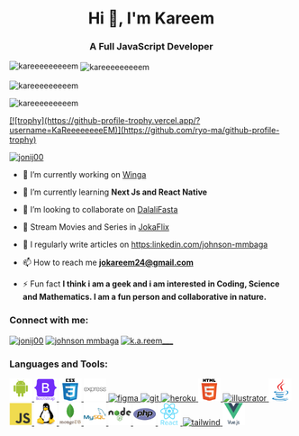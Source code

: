 <h1 align="center">Hi 👋, I'm Kareem</h1>
<h3 align="center">A Full JavaScript Developer</h3>

<p><img align="left" src="https://github-readme-stats.vercel.app/api/top-langs?username=kareeeeeeeeem&show_icons=true&locale=en&layout=compact" alt="kareeeeeeeeem" /></p>

<p>&nbsp;<img align="center" src="https://github-readme-stats.vercel.app/api?username=kareeeeeeeeem&show_icons=true&locale=en" alt="kareeeeeeeeem" /></p>

<p><img align="center" src="https://github-readme-streak-stats.herokuapp.com/?user=kareeeeeeeeem&" alt="kareeeeeeeeem" /></p>

<p align="left"> <img src="https://komarev.com/ghpvc/?username=kareeeeeeeeem&label=Profile%20views&color=0e75b6&style=flat" alt="kareeeeeeeeem" /> </p>

<p align="left"> <a href="https://github.com/ryo-ma/github-profile-trophy">[![trophy](https://github-profile-trophy.vercel.app/?username=KaReeeeeeeeEM)](https://github.com/ryo-ma/github-profile-trophy)</a> </p>

<p align="left"> <a href="https://twitter.com/jonij00" target="blank"><img src="https://img.shields.io/twitter/follow/jonij00?logo=twitter&style=for-the-badge" alt="jonij00" /></a> </p>

- 🔭 I’m currently working on [Winga](https://winga.vercel.app)

- 🌱 I’m currently learning **Next Js and React Native**

- 👯 I’m looking to collaborate on [DalaliFasta](https://dalalifasta.vercel.app)

- 🤝 Stream Movies and Series in [JokaFlix](https:jokaflix.vercel.app)

- 📝 I regularly write articles on [https:linkedin.com/johnson-mmbaga](https:linkedin.com/johnson-mmbaga)

- 📫 How to reach me **jokareem24@gmail.com**

- ⚡ Fun fact **I think i am a geek and i am interested in Coding, Science and Mathematics. I am a fun person and collaborative in nature.**

<h3 align="left">Connect with me:</h3>
<p align="left">
<a href="https://twitter.com/jonij00" target="blank"><img align="center" src="https://raw.githubusercontent.com/rahuldkjain/github-profile-readme-generator/master/src/images/icons/Social/twitter.svg" alt="jonij00" height="30" width="40" /></a>
<a href="https://linkedin.com/in/johnson mmbaga" target="blank"><img align="center" src="https://raw.githubusercontent.com/rahuldkjain/github-profile-readme-generator/master/src/images/icons/Social/linked-in-alt.svg" alt="johnson mmbaga" height="30" width="40" /></a>
<a href="https://instagram.com/k.a.reem___" target="blank"><img align="center" src="https://raw.githubusercontent.com/rahuldkjain/github-profile-readme-generator/master/src/images/icons/Social/instagram.svg" alt="k.a.reem___" height="30" width="40" /></a>
</p>

<h3 align="left">Languages and Tools:</h3>
<p align="left"> <a href="https://developer.android.com" target="_blank" rel="noreferrer"> <img src="https://raw.githubusercontent.com/devicons/devicon/master/icons/android/android-original-wordmark.svg" alt="android" width="40" height="40"/> </a> <a href="https://getbootstrap.com" target="_blank" rel="noreferrer"> <img src="https://raw.githubusercontent.com/devicons/devicon/master/icons/bootstrap/bootstrap-plain-wordmark.svg" alt="bootstrap" width="40" height="40"/> </a> <a href="https://www.w3schools.com/css/" target="_blank" rel="noreferrer"> <img src="https://raw.githubusercontent.com/devicons/devicon/master/icons/css3/css3-original-wordmark.svg" alt="css3" width="40" height="40"/> </a> <a href="https://expressjs.com" target="_blank" rel="noreferrer"> <img src="https://raw.githubusercontent.com/devicons/devicon/master/icons/express/express-original-wordmark.svg" alt="express" width="40" height="40"/> </a> <a href="https://www.figma.com/" target="_blank" rel="noreferrer"> <img src="https://www.vectorlogo.zone/logos/figma/figma-icon.svg" alt="figma" width="40" height="40"/> </a> <a href="https://git-scm.com/" target="_blank" rel="noreferrer"> <img src="https://www.vectorlogo.zone/logos/git-scm/git-scm-icon.svg" alt="git" width="40" height="40"/> </a> <a href="https://heroku.com" target="_blank" rel="noreferrer"> <img src="https://www.vectorlogo.zone/logos/heroku/heroku-icon.svg" alt="heroku" width="40" height="40"/> </a> <a href="https://www.w3.org/html/" target="_blank" rel="noreferrer"> <img src="https://raw.githubusercontent.com/devicons/devicon/master/icons/html5/html5-original-wordmark.svg" alt="html5" width="40" height="40"/> </a> <a href="https://www.adobe.com/in/products/illustrator.html" target="_blank" rel="noreferrer"> <img src="https://www.vectorlogo.zone/logos/adobe_illustrator/adobe_illustrator-icon.svg" alt="illustrator" width="40" height="40"/> </a> <a href="https://www.java.com" target="_blank" rel="noreferrer"> <img src="https://raw.githubusercontent.com/devicons/devicon/master/icons/java/java-original.svg" alt="java" width="40" height="40"/> </a> <a href="https://developer.mozilla.org/en-US/docs/Web/JavaScript" target="_blank" rel="noreferrer"> <img src="https://raw.githubusercontent.com/devicons/devicon/master/icons/javascript/javascript-original.svg" alt="javascript" width="40" height="40"/> </a> <a href="https://www.linux.org/" target="_blank" rel="noreferrer"> <img src="https://raw.githubusercontent.com/devicons/devicon/master/icons/linux/linux-original.svg" alt="linux" width="40" height="40"/> </a> <a href="https://www.mongodb.com/" target="_blank" rel="noreferrer"> <img src="https://raw.githubusercontent.com/devicons/devicon/master/icons/mongodb/mongodb-original-wordmark.svg" alt="mongodb" width="40" height="40"/> </a> <a href="https://www.mysql.com/" target="_blank" rel="noreferrer"> <img src="https://raw.githubusercontent.com/devicons/devicon/master/icons/mysql/mysql-original-wordmark.svg" alt="mysql" width="40" height="40"/> </a> <a href="https://nodejs.org" target="_blank" rel="noreferrer"> <img src="https://raw.githubusercontent.com/devicons/devicon/master/icons/nodejs/nodejs-original-wordmark.svg" alt="nodejs" width="40" height="40"/> </a> <a href="https://www.php.net" target="_blank" rel="noreferrer"> <img src="https://raw.githubusercontent.com/devicons/devicon/master/icons/php/php-original.svg" alt="php" width="40" height="40"/> </a> <a href="https://reactjs.org/" target="_blank" rel="noreferrer"> <img src="https://raw.githubusercontent.com/devicons/devicon/master/icons/react/react-original-wordmark.svg" alt="react" width="40" height="40"/> </a> <a href="https://tailwindcss.com/" target="_blank" rel="noreferrer"> <img src="https://www.vectorlogo.zone/logos/tailwindcss/tailwindcss-icon.svg" alt="tailwind" width="40" height="40"/> </a> <a href="https://vuejs.org/" target="_blank" rel="noreferrer"> <img src="https://raw.githubusercontent.com/devicons/devicon/master/icons/vuejs/vuejs-original-wordmark.svg" alt="vuejs" width="40" height="40"/> </a> </p>

